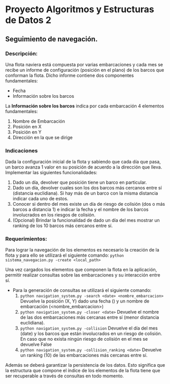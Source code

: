 # Proyecto Algoritmos y Estructuras de Datos 2


## **Seguimiento de navegación.**
### Descripción:
Una flota naviera está compuesta por varias embarcaciones y cada mes se recibe un informe de configuración (posición en el plano) de los barcos que conforman la flota. Dicho informe contiene dos componentes fundamentales:
 - Fecha
 - Información sobre los barcos

La **Información sobre los barcos** indica por cada embarcación 4 elementos fundamentales:

1.  Nombre de Embarcación
2.  Posición en X
3.  Posición en Y
4.  Dirección en la que se dirige


### Indicaciones

Dada la configuración inicial de la flota y sabiendo que cada día que pasa, un barco avanza 1 valor en su posición de acuerdo a la dirección que lleva. Implementar las siguientes funcionalidades:

1.  Dado un día, devolver que posición tiene un barco en particular.
2.  Dado un día, devolver cuales son los dos barcos más cercanos entre sí (distancia euclidiana). Si hay más de un barco con la misma distancia indicar cada uno de estos.
3.  Conocer si dentro del mes existe un día de riesgo de colisión (dos o más barcos a distancia 1) e indicar la fecha y el nombre de los barcos involucrados en los riesgos de colisión.
4.  (Opcional) Brindar la funcionalidad de dado un día del mes mostrar un ranking de los 10 barcos más cercanos entre sí.

### Requerimientos:

Para lograr la navegación de los elementos es necesario la creación de la flota y para ello se utilizará el siguiente comando: `python sistema_navegacion.py -create <local_path>`
    
Una vez cargados los elementos que componen la flota en la aplicación, permitir realizar consultas sobre las embarcaciones y su interacción entre sí.
    
-   Para la generación de consultas se utilizará el siguiente comando:
    1.  `python navigation_system.py -search <date> <nombre_embarcacion>` Devuelve la posición (X, Y) dado una fecha (<date>) y un nombre de embarcación (<nombre_embarcacion>)
    2.  `python navigation_system.py -closer <date>` Devuelve el nombre de las dos embarcaciones más cercanas entre sí (menor distancia euclidiana).
    3.  `python navigation_system.py -collision` Devuelve el día del mes (date) y los barcos que están involucrados en un riesgo de colisión. En caso que no exista ningún riesgo de colisión en el mes se devuelve False
    4.  `python navigation_system.py -collision_ranking <date>` Devuelve un ranking (10) de las embarcaciones más cercanas entre sí.

Además se deberá garantizar la persistencia de los datos. Esto significa que la estructura que compone el índice de los elementos de la flota tiene que ser recuperable a través de consultas en todo momento.